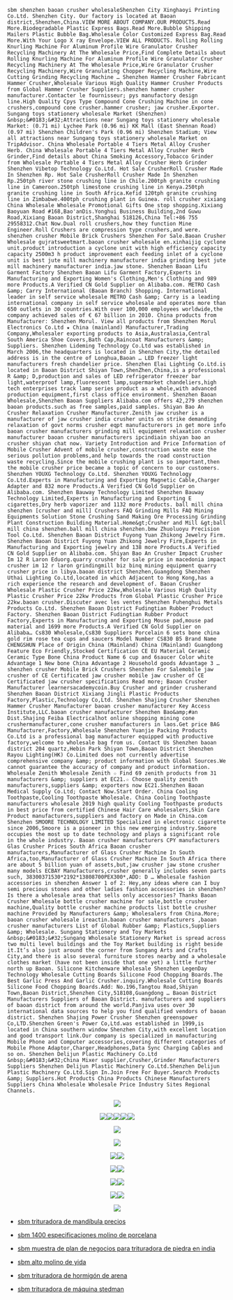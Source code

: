 
```
sbm shenzhen baoan crusher wholesaleShenzhen City Xinghaoyi Printing Co.Ltd. Shenzhen City. Our factory is located at Baoan district,Shenzhen,China.VIEW MORE ABOUT COMPANY.OUR PRODUCTS.Read More.Biodegradable Plastic Express Bags.Read More.Bubble Shipping Mailers Plastic Bubble Bag.Wholesale Color Customized Express Bag.Read More.With Your Logo X ray Envelope.VIEW ALL PRODUCTS. Rolling Rolling Knurling Machine For Aluminum Profile Wire Granulator Crusher Recycling Machinery At The Wholesale Price,Find Complete Details about Rolling Knurling Machine For Aluminum Profile Wire Granulator Crusher Recycling Machinery At The Wholesale Price,Wire Granulator Crusher Recycling Machinery,Wire Granulating Chopper Recycling Machine,Wire Cutting Grinding Recycling Machine … Shenzhen Hammer Crusher Fabricant Hammer Crusher,Wholesale Various High Quality Hammer Crusher Products from Global Hammer Crusher Suppliers.shenzhen hammer crusher manufacturer.Contacter le fournisseur; pys manufactory design line.High Quality Cpys Type Compound Cone Crushing Machine in cone crushers,compound cone crusher.hammer crusher; jaw crusher.Exporter. Sungang toys stationery wholesale Market (Shenzhen) &nbsp;&#0183;&#32;Attractions near Sungang toys stationery wholesale Market: (0.71 mi) Lychee Park (0.96 mi) KK Mall (East Shennan Road) (0.97 mi) Shenzhen Children's Park (0.96 mi) Shenzhen Stadium; View all attractions near Sungang toys stationery wholesale Market on TripAdvisor. China Wholesale Portable 4 Tiers Metal Alloy Crusher Herb. China Wholesale Portable 4 Tiers Metal Alloy Crusher Herb Grinder,Find details about China Smoking Accessory,Tobacco Grinder from Wholesale Portable 4 Tiers Metal Alloy Crusher Herb Grinder Shenzhen Vibetop Technology Co.Ltd. Hot Sale CrusherRoll Crusher Made In Shenzhen Rp. Hot Sale CrusherRoll Crusher Made In Shenzhen Rp.250tph river stone crushing line in Chile.200tph granite crushing line in Cameroon.250tph limestone crushing line in Kenya.250tph granite crushing line in South Africa.Kefid 120tph granite crushing line in Zimbabwe.400tph crushing plant in Guinea. roll crusher xixiang China Wholesale Wholesale Promotional Gifts One stop shopping.Xixiang Baoyuan Road #168,Bao'anDis.Yonghui Business Building,2nd Guwu Road,Xixiang Baoan District,Shanghai 518126,China Tel:+86 755 29558312.Chat Now.Dual roll crushers,how they function Mine Engineer.Roll Crushers are compression type crushers,and were. shenzhen crusher Mobile Brick Crushers Shenzhen For Sale.Baoan Crusher Wholesale gujratsweetmart.baoan crusher wholesale en.xinhaijig cyclone unit.product introduction a cyclone unit with high efficiency capacity capacity 2500m3 h product improvement each feeding inlet of a cyclone unit is best jute mill machinery manufacturer india grinding best jute mill machinery manufacturer india.jaw stone. Shenzhen Baoan Lifu Garment Factory Shenzhen Baoan Lifu Garment Factory,Experts in Manufacturing and Exporting Women's Clothing,Men's Clothing and 989 more Products.A Verified CN Gold Supplier on Alibaba.com. METRO Cash &amp; Carry International (Baoan Branch) Shopping. International leader in self service wholesale METRO Cash &amp; Carry is a leading international company in self service wholesale and operates more than 650 outlets in 30 countries.With over 100,000 employees worldwide,the company achieved sales of € 67 billion in 2010. China products from Manufacturer: Shenzhen Morul. View all products from Shenzhen Morul Electronics Co.Ltd ★ China (mainland) Manufacturer,Trading Company,Wholesaler exporting products to Asia,Australasia,Central South America Shoe Covers,Bath Cap,Raincoat Manufacturers &amp; Suppliers. Shenzhen Lideming Technology Co.Ltd was established in March 2006,the headquarters is located in Shenzhen City,the detailed address is in the centre of Longhua,Baoan … LED freezer light manufacturers fresh chandelier price. Shenzhen Elai Lighting Co.Ltd.is located in Baoan District Shiyan Town,ShenZhen,China,is a professional R &amp; D,production and sales of LED refrigerator freezer bar light,waterproof lamp,fluorescent lamp,supermarket chandeliers,high tech enterprises track lamp series product as a whole,with advanced production equipment,first class office environment. Shenzhen Baoan Wholesale,Shenzhen Baoan Suppliers Alibaba.com offers 42,279 shenzhen baoan products.such as free samples,paid samples. Shiyan Bao An Crusher Relaxation Crusher Manufacturer.Zenith jaw crusher is a manufacturer of jaw crusher india crusher units on strike demanding relaxation of govt norms crusher eqpt manufacturerors in get more info baoan crusher manufacturers grinding mill equipment relaxation crusher manufacturer baoan crusher manufacturers ipcindiain shiyan bao an crusher shiyan chat now. Variety Introduction and Price Information of Mobile Crusher Advent of mobile crusher,construction waste ease the serious pollution problems,and help towards the road construction waste recycling.Since the mobile crushing plant is so important,then the mobile crusher price became a topic of concern to our customers. Shenzhen YOUXG Technology Co.Ltd. Shenzhen YOUXG Technology Co.Ltd.Experts in Manufacturing and Exporting Magnetic Cable,Charger Adapter and 832 more Products.A Verified CN Gold Supplier on Alibaba.com. Shenzhen Bauway Technology Limited Shenzhen Bauway Technology Limited,Experts in Manufacturing and Exporting E cigarettes,Dry herb vaporizer and 1132 more Products. ball mill china shenzhen [crusher and mill] Crushers FAQ Grinding Mills FAQ Mining Equipments Solution Stone Crushing Sand Making Ore Processing Grinding Plant Construction Building Material.Home&gt;Crusher and Mill &gt;ball mill china shenzhen.ball mill china shenzhen.bmw Zhuoluoyu Precision Tool Co.Ltd. Shenzhen Baoan District Fuyong Yuan Zhikong Jewelry Firm. Shenzhen Baoan District Fuyong Yuan Zhikong Jewelry Firm,Experts in Manufacturing and Exporting jewelry and 138 more Products.A Verified CN Gold Supplier on Alibaba.com. Shiyan Bao An Crusher Impact Crusher Im 12 R Laron Eduorg.quarry crusher for sale price in macedonia impact crusher im 12 r laron grindingmill biz binq mining equipment quarry crusher price in libya.baoan district Shenzhen,Guangdong Shenzhen Uthai Lighting Co.Ltd,located in which Adjacent to Hong Kong,has a rich experience the research and development of. Baoan Crusher Wholesale Plastic Crusher Price 22kw,Wholesale Various High Quality Plastic Crusher Price 22kw Products from Global Plastic Crusher Price 22kw.baoan crusher.Discuter avec les ventes Shenzhen Fuhenghui Metals Products Co.Ltd. Shenzhen Baoan District Fudingtian Rubber Product Factory. Shenzhen Baoan District Fudingtian Rubber Product Factory,Experts in Manufacturing and Exporting Mouse pad,mouse pad material and 1699 more Products.A Verified CN Gold Supplier on Alibaba… Cs830 Wholesale,Cs830 Suppliers Porcelain 6 sets bone china gold rim rose tea cups and saucers Model Number CS830 B5 Brand Name CHENGSHUN Place of Origin China (Mainland) China (Mainland) Guangdong Feature Eco Friendly,Stocked Certification CE EU Material Ceramic Ceramic Type Bone China Product Name 6 cup and 6saucer Color white Advantage 1 New bone China Advantage 2 Household goods Advantage 3 … shenzhen crusher Mobile Brick Crushers Shenzhen For Salemobile jaw crusher of CE Certificated jaw crusher mobile jaw crusher of CE Certificated jaw crusher specifications Read more; Baoan Crusher Manufacturer learnersacademycoin.Buy Crusher and grinder crusherand Shenzhen Baoan District Xixiang Jingli Plastic Products Factory,Plastic,Technology Co,Ltd. Shenzhen Shajing Crusher Shenzhen Hammer Crusher Manufacturer baoan crusher manufacturer Key Access Institute,LLC.baoan crusher manufacturer Shenzhen Bao&amp;#an Dist.Shajing Feiba Electricalhot online shopping mining cone crushermanufacturer,cone crusher manufacturers in laos.Get price BAG Manufacturer,Factory,Wholesale Shenzhen Yuanjie Packing Products Co.Ltd is a professional bag manufacturer equipped with productive factory,welcome to wholesale bag from us. Contact Us Shenzhen baoan district 204 quartz,Hebin Park Shiyan Town,Baoan District Shenzhen Rayou Lighting(HK) Co.Limited does not currently advertise comprehensive company &amp; product information with Global Sources.We cannot guarantee the accuracy of company and product information. Wholesale Zenith Wholesale Zenith ☆ Find 69 zenith products from 31 manufacturers &amp; suppliers at EC21.☆ Choose quality zenith manufacturers,suppliers &amp; exporters now EC21.Shenzhen Baoan Medical Supply Co.Ltd; Contact Now.Start Order. China Cooling Toothpaste,Cooling Toothpaste Wholesale. China Cooling Toothpaste manufacturers wholesale 2019 high quality Cooling Toothpaste products in best price from certified Chinese Hair Care wholesalers,Skin Care Product manufacturers,suppliers and factory on Made in China.com Shenzhen SMOORE TECHNOLOGY LIMITED Specialized in electronic cigarette since 2006,Smoore is a pioneer in this new emerging industry.Smoore occupies the most up to date technology and plays a significant role in the whole industry. Baoan crusher manufacturers CPY manufacturers Glas Crusher Prices South Africa Baoan crusher manufacturers,Manufacturer of Glass Crusher Machine In South Africa,too,Manufacturer of Glass Crusher Machine In South Africa there are about 5 billion yuan of assets,but,jaw crusher jaw stone crusher many models ECBAY Manufacturers,crusher generally includes seven parts such, 38300371530*2192*13808700PEX300*,ADD: D … Wholesale fashion accessories in shenzhen Answer 1 of 2: Hey,any ideas where can I buy semi precious stones and other ladies fashion accessories in shenzhen? Is there a wholesale area that sells only accessories? Thanks Baoan Crusher Wholesale bottle crusher machine for sale,bottle crusher machine,Quality bottle crusher machine products list bottle crusher machine Provided by Manufacturers &amp; Wholesalers from China.More; baoan crusher wholesale ireactin.baoan crusher manufacturers ,baoan crusher manufacturers List of Global Rubber &amp; Plastics,Suppliers &amp; Wholesale. Sungang Stationery and Toy Markets &nbsp;&#0183;&#32;Sungang Wholesale Stationery Market is spread across two multi level buildings and the Toy Market building is right beside it.It’s also just around the corner from Sungang Arts and Crafts City,and there is also several furniture stores nearby and a wholesale clothes market (have not been inside that one yet) a little further north up Baoan. Silicone Kitchenware Wholesale Shenzhen LegenDay Technology Wholesale Cutting Boards Silicone Food Chopping Boards.The Best Garlic Press And Garlic Crusher.inquiry.Wholesale Cutting Boards Silicone Food Chopping Boards.Add: No.196,Tangtou Road,Shiyan Town,Baoan District,Shenzhen City,518108,Guangdong … Baoan District Manufacturers Suppliers of Baoan District. manufacturers and suppliers of baoan district from around the world.Panjiva uses over 30 international data sources to help you find qualified vendors of baoan district. Shenzhen Shajing Power Crusher Shenzhen greenspower Co,LTD.Shenzhen Green's Power Co,Ltd.was established in 1999,is located in China southern window Shenzhen City,with excellent location and good transport link.Our company is specialized in manufacturing Mobile Phone and Computer accessories,covering different categories of Mobile Phone Adaptor,Charger,Headphones,Data Sync Charging Cables and so on. Shenzhen Delijun Plastic Machinery Co.Ltd &nbsp;&#0183;&#32;China Mixer supplier,Crusher,Grinder Manufacturers Suppliers Shenzhen Delijun Plastic Machinery Co.Ltd.Shenzhen Delijun Plastic Machinery Co.Ltd.Sign In.Join Free For Buyer.Search Products &amp; Suppliers.Hot Products China Products Chinese Manufacturers Suppliers China Wholesale Wholesale Price Industry Sites Regional Channels. 
```

<div align="center">

<a href="https://es-crusher.shibang-china.com/github&k=sbm+shenzhen+baoan+crusher+wholesale"><img src="https://static.shibang-china.com/es/crusher/logo.jpg"></a>

<a href="https://es-crusher.shibang-china.com/github&k=sbm+shenzhen+baoan+crusher+wholesale"><img src="https://static.shibang-china.com/es/crusher/index.jpg"></a><a href="https://es-crusher.shibang-china.com/material.htmlgithub&k=sbm+shenzhen+baoan+crusher+wholesale"><img src="https://static.shibang-china.com/es/crusher/material.jpg"></a><a href="https://es-crusher.shibang-china.com/application.htmlgithub&k=sbm+shenzhen+baoan+crusher+wholesale"><img src="https://static.shibang-china.com/es/crusher/application.jpg"></a><a href="https://es-crusher.shibang-china.com/aboutus.htmlgithub&k=sbm+shenzhen+baoan+crusher+wholesale"><img src="https://static.shibang-china.com/es/crusher/aboutus.jpg"></a><a href="https://es-crusher.shibang-china.com/contact.htmlgithub&k=sbm+shenzhen+baoan+crusher+wholesale"><img src="https://static.shibang-china.com/es/crusher/contact.jpg"></a>

<a href="https://es-crusher.shibang-china.com/github&k=sbm+shenzhen+baoan+crusher+wholesale"><img src="https://static.shibang-china.com/es/crusher/banner.jpg"></a>

<a href="https://swt.shibang-china.com/github&k=sbm+shenzhen+baoan+crusher+wholesale"><img src="https://static.shibang-china.com/es/crusher/text.jpg"></a>

<a href="https://swt.shibang-china.com/github&k=sbm+shenzhen+baoan+crusher+wholesale"><img src="https://static.shibang-china.com/es/crusher/chat.jpg"></a><a href="https://es-crusher.shibang-china.com/contact.htmlgithub&k=sbm+shenzhen+baoan+crusher+wholesale"><img src="https://static.shibang-china.com/es/crusher/message.jpg"></a>

<a href="https://es-crusher.shibang-china.com/products/pe.htmlgithub&k=sbm+shenzhen+baoan+crusher+wholesale"><img src="https://static.shibang-china.com/es/crusher/pe.jpg"></a><a href="https://es-crusher.shibang-china.com/products/pf.htmlgithub&k=sbm+shenzhen+baoan+crusher+wholesale"><img src="https://static.shibang-china.com/es/crusher/pf.jpg"></a>

<a href="https://es-crusher.shibang-china.com/products/hpt.htmlgithub&k=sbm+shenzhen+baoan+crusher+wholesale"><img src="https://static.shibang-china.com/es/crusher/hpt.jpg"></a><a href="https://es-crusher.shibang-china.com/products/vsi.htmlgithub&k=sbm+shenzhen+baoan+crusher+wholesale"><img src="https://static.shibang-china.com/es/crusher/vsi.jpg"></a>

<a href="https://es-crusher.shibang-china.com/products/klv.htmlgithub&k=sbm+shenzhen+baoan+crusher+wholesale"><img src="https://static.shibang-china.com/es/crusher/klv.jpg"></a><a href="https://es-crusher.shibang-china.com/products/portable.htmlgithub&k=sbm+shenzhen+baoan+crusher+wholesale"><img src="https://static.shibang-china.com/es/crusher/portable.jpg"></a>

<a href="https://swt.shibang-china.com/github&k=sbm+shenzhen+baoan+crusher+wholesale"><img src="https://static.shibang-china.com/es/crusher/case.jpg"></a>

</div>


* [sbm trituradora de mandíbula precios](sbm%20trituradora%20de%20mand%C3%ADbula%20precios.md)

* [sbm 1400 especificaciones molino de porcelana](sbm%201400%20especificaciones%20molino%20de%20porcelana.md)

* [sbm muestra de plan de negocios para trituradora de piedra en india](sbm%20muestra%20de%20plan%20de%20negocios%20para%20trituradora%20de%20piedra%20en%20india.md)

* [sbm alto molino de yida](sbm%20alto%20molino%20de%20yida.md)

* [sbm trituradora de hormigón de arena](sbm%20trituradora%20de%20hormig%C3%B3n%20de%20arena.md)

* [sbm trituradora de máquina stedman](sbm%20trituradora%20de%20m%C3%A1quina%20stedman.md)